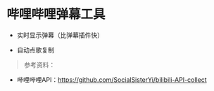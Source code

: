 哔哩哔哩弹幕工具
===

- 实时显示弹幕（比弹幕插件快）

- 自动点歌复制



> 参考资料：

- 哔哩哔哩API：https://github.com/SocialSisterYi/bilibili-API-collect

